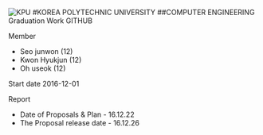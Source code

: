 ![KPU](https://s3.ap-northeast-2.amazonaws.com/kpugraduation/image/2-1.jpg)
#KOREA POLYTECHNIC UNIVERSITY
##COMPUTER ENGINEERING
Graduation Work GITHUB

Member
* Seo junwon (12)
* Kwon Hyukjun (12)
* Oh useok (12)


Start date
2016-12-01

Report
* Date of Proposals & Plan - 16.12.22
* The Proposal release date - 16.12.26

